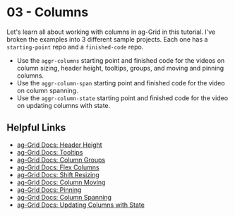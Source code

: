 # 03 - Columns
Let's learn all about working with columns in ag-Grid in this tutorial. I've broken the examples into 3 different sample projects. Each one has a `starting-point` repo and a `finished-code` repo.

- Use the `aggr-columns` starting point and finished code for the videos on column sizing, header height, tooltips, groups, and moving and pinning columns.
- Use the `aggr-column-span` starting point and finished code for the video on column spanning.
- Use the `aggr-column-state` starting point and finished code for the video on updating columns with state.

## Helpful Links
- [ag-Grid Docs: Header Height](https://www.ag-grid.com/javascript-grid-column-header/#example-text-orientation)
- [ag-Grid Docs: Tooltips](https://www.ag-grid.com/javascript-grid-column-header/#header-tooltips)
- [ag-Grid Docs: Column Groups](https://www.ag-grid.com/javascript-grid-grouping-headers/)
- [ag-Grid Docs: Flex Columns](https://www.ag-grid.com/javascript-grid-resizing/#column-flex)
- [ag-Grid Docs: Shift Resizing](https://www.ag-grid.com/javascript-grid-resizing/#shift-resizing)
- [ag-Grid Docs: Column Moving](https://www.ag-grid.com/javascript-grid-column-moving/#example-advanced-lock)
- [ag-Grid Docs: Pinning](https://www.ag-grid.com/javascript-grid-pinning/#example-column-pinning)
- [ag-Grid Docs: Column Spanning](https://www.ag-grid.com/javascript-grid-column-spanning/#example-column-spanning-complex)
- [ag-Grid Docs: Updating Columns with State](https://www.ag-grid.com/javascript-grid-column-definitions/#delta-columns)